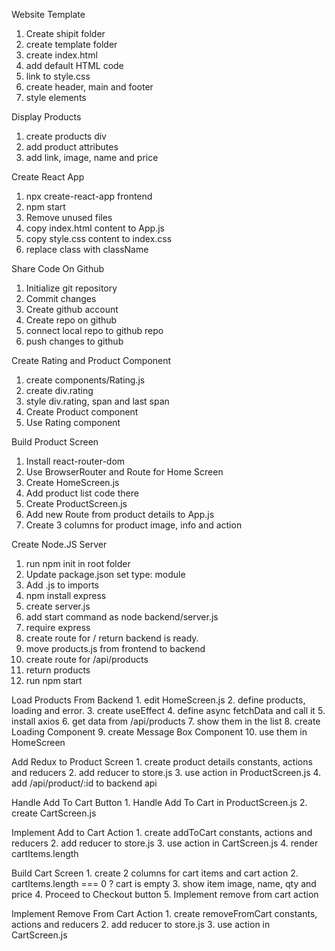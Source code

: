 Website Template
   1. Create shipit folder
   2. create template folder
   3. create index.html
   4. add default HTML code
   5. link to style.css
   6. create header, main and footer
   7. style elements

Display Products
   1. create products div
   2. add product attributes
   3. add link, image, name and price

Create React App
   1. npx create-react-app frontend
   2. npm start
   3. Remove unused files
   4. copy index.html content to App.js
   5. copy style.css content to index.css
   6. replace class with className

Share Code On Github
   1. Initialize git repository
   2. Commit changes
   3. Create github account
   4. Create repo on github
   5. connect local repo to github repo
   6. push changes to github

Create Rating and Product Component
   1. create components/Rating.js
   2. create div.rating
   3. style div.rating, span and last span
   4. Create Product component
   5. Use Rating component

Build Product Screen
   1. Install react-router-dom
   2. Use BrowserRouter and Route for Home Screen
   3. Create HomeScreen.js
   4. Add product list code there
   5. Create ProductScreen.js
   6. Add new Route from product details to App.js
   7. Create 3 columns for product image, info and action

Create Node.JS Server
   1. run npm init in root folder
   2. Update package.json set type: module
   3. Add .js to imports
   4. npm install express
   5. create server.js
   6. add start command as node backend/server.js
   7. require express
   8. create route for / return backend is ready.
   9. move products.js from frontend to backend
   10. create route for /api/products
   11. return products
   12. run npm start

Load Products From Backend
    1. edit HomeScreen.js
    2. define products, loading and error.
    3. create useEffect
    4. define async fetchData and call it
    5. install axios
    6. get data from /api/products
    7. show them in the list
    8. create Loading Component
    9. create Message Box Component
    10. use them in HomeScreen

Add Redux to Product Screen
    1. create product details constants, actions and reducers
    2. add reducer to store.js
    3. use action in ProductScreen.js
    4. add /api/product/:id to backend api

Handle Add To Cart Button
    1. Handle Add To Cart in ProductScreen.js
    2. create CartScreen.js

Implement Add to Cart Action
    1. create addToCart constants, actions and reducers
    2. add reducer to store.js
    3. use action in CartScreen.js
    4. render cartItems.length

Build Cart Screen
    1. create 2 columns for cart items and cart action
    2. cartItems.length === 0 ? cart is empty
    3. show item image, name, qty and price
    4. Proceed to Checkout button
    5. Implement remove from cart action

Implement Remove From Cart Action
    1. create removeFromCart constants, actions and reducers
    2. add reducer to store.js
    3. use action in CartScreen.js